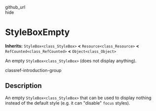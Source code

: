 github\_url  
hide

# StyleBoxEmpty

**Inherits:** `StyleBox<class_StyleBox>` **&lt;**
`Resource<class_Resource>` **&lt;** `RefCounted<class_RefCounted>`
**&lt;** `Object<class_Object>`

An empty `StyleBox<class_StyleBox>` (does not display anything).

classref-introduction-group

## Description

An empty `StyleBox<class_StyleBox>` that can be used to display nothing
instead of the default style (e.g. it can "disable" `focus` styles).
